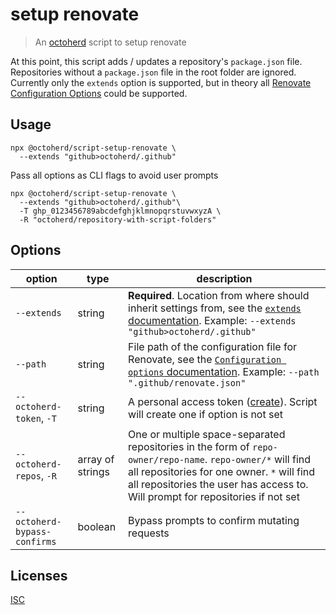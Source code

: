 # setup renovate

> An [octoherd](https://github.com/octoherd) script to setup renovate

At this point, this script adds / updates a repository's `package.json` file. Repositories without a `package.json` file in the root folder are ignored. Currently only the `extends` option is supported, but in theory all [Renovate Configuration Options](https://docs.renovatebot.com/configuration-options/) could be supported.

## Usage

```
npx @octoherd/script-setup-renovate \
  --extends "github>octoherd/.github"
```

Pass all options as CLI flags to avoid user prompts

```
npx @octoherd/script-setup-renovate \
  --extends "github>octoherd/.github"\
  -T ghp_0123456789abcdefghjklmnopqrstuvwxyzA \
  -R "octoherd/repository-with-script-folders"
```

## Options

| option                       | type             | description                                                                                                                                                                                                                                 |
| ---------------------------- | ---------------- | ------------------------------------------------------------------------------------------------------------------------------------------------------------------------------------------------------------------------------------------- |
| `--extends`                  | string           | **Required**. Location from where should inherit settings from, see the [`extends` documentation](https://docs.renovatebot.com/configuration-options/#extends). Example: `--extends "github>octoherd/.github"`                              |
| `--path`                     | string           | File path of the configuration file for Renovate, see the [`Configuration options` documentation](https://docs.renovatebot.com/configuration-options/). Example: `--path ".github/renovate.json"`                                           |
| `--octoherd-token`, `-T`     | string           | A personal access token ([create](https://github.com/settings/tokens/new?scopes=repo)). Script will create one if option is not set                                                                                                         |
| `--octoherd-repos`, `-R`     | array of strings | One or multiple space-separated repositories in the form of `repo-owner/repo-name`. `repo-owner/*` will find all repositories for one owner. `*` will find all repositories the user has access to. Will prompt for repositories if not set |
| `--octoherd-bypass-confirms` | boolean          | Bypass prompts to confirm mutating requests                                                                                                                                                                                                 |

## Licenses

[ISC](LICENSE.md)
